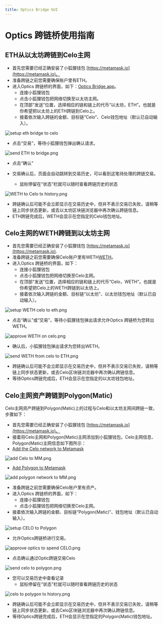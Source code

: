```yaml
---
title: Optics Bridge GUI
---
```


# Optics 跨链桥使用指南

## ETH从以太坊跨链到Celo主网

- 首先您需要已经正确安装了小狐狸钱包 [https://metamask.io](https://metamask.io)。
- 准备跨链之前您需要确保账户里有ETH。
- 进入Optics 跨链桥的界面，如下：[Optics Bridge app](https://optics.app/)。
  - 连接小狐狸钱包
  - 点击小狐狸钱包把网络切换至以太坊主网。
  - 在顶部“发送”位置，选择相应的链和链上的代币“以太坊，ETH”。也就是你希望把以太坊上的ETH跨链到Celo上。
  - 接着依次输入跨链的金额、目标链“Celo”、Celo钱包地址（默认已自动输入）。

![setup eth bridge to celo](https://github.com/critesjosh/images/blob/main/optics-gui/setup%20ETH%20bridge%20to%20celo.png?raw=true)

- 点击“交易”，等待小狐狸钱包弹出确认请求。

![send ETH to bridge.png](https://github.com/critesjosh/images/blob/main/optics-gui/send%20ETH%20to%20bridge.png?raw=true)

- 点击“确认”

- 交易确认后，页面会自动跳转到交易历史，可以看到这笔待处理的跨链交易。
  - 鼠标停留在“状态”栏就可以随时查看跨链历史的状态

![WETH to Celo tx history.png](https://github.com/critesjosh/images/blob/main/optics-gui/WETH%20to%20Celo%20tx%20history.png?raw=true)

- 跨链确认后可能不会立即显示在交易历史中，但并不表示交易已失败，请稍等链上同步状态更新，或去以太坊区块链浏览器中再次确认跨链信息。
- ETH跨链完成后，WETH会显示在您指定的Celo钱包地址。

## Celo主网的WETH跨链到以太坊主网

- 首先您需要已经正确安装了小狐狸钱包 [https://metamask.io](https://metamask.io).
- 准备跨链之前您需要确保Celo账户里有WETH[WETH](https://explorer.celo.org/address/0xE919F65739c26a42616b7b8eedC6b5524d1e3aC4/transactions)。
- 进入Optics 跨链桥的界面，如下：
  - 连接小狐狸钱包
  - 点击小狐狸钱包把网络切换至Celo主网。
  - 在顶部“发送”位置，选择相应的链和链上的代币“Celo，WETH”。也就是你希望把Celo上的WETH跨链到以太坊上。
  - 接着依次输入跨链的金额、目标链“以太坊”、以太坊钱包地址（默认已自动输入）。

![setup WETH celo to eth.png](https://github.com/critesjosh/images/blob/main/optics-gui/setup%20WETH%20celo%20to%20eth.png?raw=true)

- 点击“确认”或“交易”，等待小狐狸钱包弹出请求允许Optics 跨链桥为您转出WETH。

![approve WETH on celo.png](https://github.com/critesjosh/images/blob/main/optics-gui/approve%20WETH%20on%20celo.png?raw=true)

- 确认后，小狐狸钱包弹出请求为您转出WETH。

![send WETH from celo to ETH.png](https://github.com/critesjosh/images/blob/main/optics-gui/send%20WETH%20from%20celo%20to%20ETH.png?raw=true)

- 跨链确认后可能不会立即显示在交易历史中，但并不表示交易已失败，请稍等链上同步状态更新，或去Celo区块链浏览器中再次确认跨链信息。
- 等待Optics跨链完成后，ETH会显示在您指定的以太坊钱包地址。

## Celo主网资产跨链到Polygon(Matic)

Celo主网资产跨链到Polygon(Matic)上的过程与Celo和以太坊主网间跨链一致，步骤如下：

- 首先您需要已经正确安装了小狐狸钱包 [https://metamask.io](https://metamask.io)。
- 接着将Celo主网和Polygon(Matic)主网添加到小狐狸钱包，Celo主网信息、Polygon(Matic)主网信息如下图所示：
- [Add the Celo network to Metamask](../../../getting-started/wallets/using-metamask-with-celo/manual-setup.md)

![add Celo to MM.png](https://github.com/critesjosh/images/blob/main/optics-gui/add%20Celo%20to%20MM.png?raw=true)

- [Add Polygon to Metamask](https://docs.polygon.technology/docs/develop/metamask/config-polygon-on-metamask/#configure-polygon-on-metamask)

![add polygon network to MM.png](https://github.com/critesjosh/images/blob/main/optics-gui/add%20polygon%20network%20to%20MM.png?raw=true)

- 准备跨链之前您需要确保Celo账户里有资产。
- 进入Optics 跨链桥的界面，如下：
  - 连接小狐狸钱包
  - 点击小狐狸钱包把网络切换至Celo主网。
- 接着依次输入跨链的金额、目标链“Polygon(Matic)”、钱包地址（默认已自动输入）。

![setup CELO to Polygon](https://github.com/critesjosh/images/blob/main/optics-gui/setup%20CELO%20to%20polygon.png?raw=true)

- 允许Optics跨链桥进行交易。

![approve optics to spend CELO.png](https://github.com/critesjosh/images/blob/main/optics-gui/approve%20optics%20to%20spend%20CELO.png?raw=true)

- 点击确认通过Optic跨链交易Celo

![send celo to polygon.png](https://github.com/critesjosh/images/blob/main/optics-gui/send%20celo%20to%20polygon.png?raw=true)

- 您可以交易历史中查看记录
  - 鼠标停留在“状态”栏就可以随时查看跨链历史的状态

![celo to polygon tx history.png](https://github.com/critesjosh/images/blob/main/optics-gui/celo%20to%20polygon%20tx%20history.png?raw=true)

- 跨链确认后可能不会立即显示在交易历史中，但并不表示交易已失败，请稍等链上同步状态更新，或去Celo区块链浏览器中再次确认跨链信息。
- 等待Optics跨链完成后，ETH会显示在您指定的Polygon(Matic)钱包地址。
